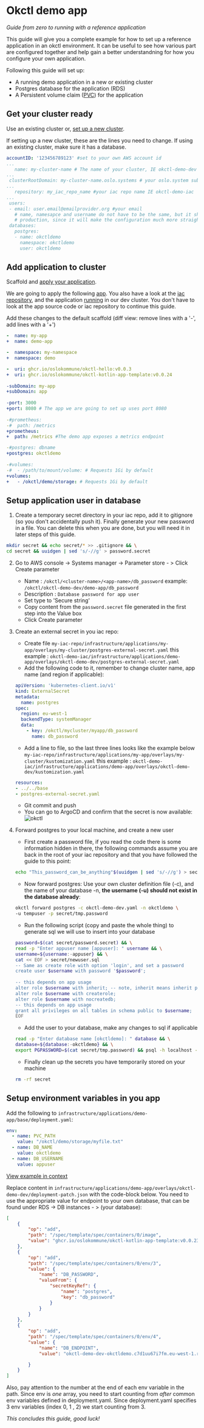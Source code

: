 # Okctl demo app
*Guide from zero to running with a reference application*

This guide will give you a complete example for how to set up a reference application in an okctl environment. It can be useful
to see how various part are configured together and help gain a better understandning for how you configure your own application.

Following this guide will set up:

* A running demo application in a new or existing cluster
* Postgres database for the application (RDS)
* A Persistent volume claim ([PVC](https://aws.amazon.com/premiumsupport/knowledge-center/eks-persistent-storage/)) for the application 


## Get your cluster ready
Use an existing cluster or, [set up a new cluster](https://okctl.io/getting-started/create-cluster/).

If setting up a new cluster, these are the lines you need to change. If using an existing cluster, make sure it has a database.

```yaml
accountID: '123456789123' #set to your own AWS account id
...
   name: my-cluster-name # The name of your cluster, IE okctl-demo-dev
...
 clusterRootDomain: my-cluster-name.oslo.systems # your oslo.system sub-domain
...
   repository: my_iac_repo_name #your iac repo name IE okctl-demo-iac
...
 users:
 - email: user.email@emailprovider.org #your email
   # name, namesapce and username do not have to be the same, but it should be the same as you chose for
   # production, since it will make the configuration much more straight-forward later
 databases:
   postgres:  
   - name: okctldemo 
     namespace: okctldemo
     user: okctldemo
```

## Add application to cluster
Scaffold and [apply your application](https://okctl.io/getting-started/create-application/).

We are going to apply the following [app](https://github.com/oslokommune/okctl-kotlin-app-template). You also have a look at the [iac repository](https://github.com/oslokommune/okctl-demo-iac), and the application [running](https://app.okctl-demo.oslo.systems/) in our dev cluster.
You don't have to look at the app source code or iac repository to continue this guide.

Add these changes to the default scaffold (diff view: remove lines with a '-', add lines with a '+')
```yaml
-  name: my-app
+  name: demo-app

-  namespace: my-namespace
+  namespace: demo

-  uri: ghcr.io/oslokommune/okctl-hello:v0.0.3
+  uri: ghcr.io/oslokommune/okctl-kotlin-app-template:v0.0.24
  
-subDomain: my-app
+subDomain: app
  
-port: 3000
+port: 8080 # The app we are going to set up uses port 8080
  
-#prometheus:
-#  path: /metrics
+prometheus: 
+  path: /metrics #The demo app exposes a metrics endpoint

-#postgres: dbname
+postgres: okctldemo
  
-#volumes:
-#  - /path/to/mount/volume: # Requests 1Gi by default
+volumes:
+   - /okctl/demo/storage: # Requests 1Gi by default

```

## Setup application user in database
1. Create a temporary secret directory in your iac repo, add it to gitignore (so you don't accidentally push it). Finally generate your new password in a file. You can delete this when you are done, but you will need it in later steps of this guide.
```bash
mkdir secret && echo secret/* >> .gitignore && \
cd secret && uuidgen | sed 's/-//g' > password.secret
```

2. Go to AWS console -> Systems manager -> Parameter store - > Click Create parameter
    * Name : `/okctl/<cluster-name>/<app-name>/db_password`  example: `/okctl/okctl-demo-dev/demo-app/db_password`
    * Description : `Database password for app user`
    * Set type to 'Secure string'
    * Copy content from the `password.secret` file generated in the first step into the Value box
    * Click Create parameter
3. Create an external secret in you iac repo:
    * Create file `my-iac-repo/infrastructure/applications/my-app/overlays/my-cluster/postgres-external-secret.yaml`  this example : `okctl-demo-iac/infrastructure/applications/demo-app/overlays/okctl-demo-dev/postgres-external-secret.yaml`
    * Add the following code to it, remember to change cluster name, app name (and region if applicable):
    ```yaml
    apiVersion: 'kubernetes-client.io/v1'
    kind: ExternalSecret
    metadata:
      name: postgres
    spec:
      region: eu-west-1
      backendType: systemManager
      data:
        - key: /okctl/mycluster/myapp/db_password
          name: db_password
    ```
    * Add a line to file, so the last three lines looks like the example below `my-iac-repo/infrastructure/applications/my-app/overlays/my-cluster/kustomization.yaml` this example : `okctl-demo-iac/infrastructure/applications/demo-app/overlays/okctl-demo-dev/kustomization.yaml`
    ```yaml
    resources:
    - ../../base
    - postgres-external-secret.yaml
    ```
    * Git commit and push
    * You can go to ArgoCD and confirm that the secret is now available:
      ![okctl](../img/externalsecret-argocd.png)

4. Forward postgres to your local machine, and create a new user
    * First create a password file, if you read the code there is some information hidden in there, the following commands assume you are back in the root of your iac repository and that you have followed the guide to this point:
    ```bash
    echo "This_password_can_be_anything"$(uuidgen | sed 's/-//g') > secret/tmp.password
    ```
    * Now forward postgres: Use your own cluster definition file (-c), and the name of your database -n, **the username (-u) should not exist in the database already**:
    ```bash
    okctl forward postgres -c okctl-demo-dev.yaml -n okctldemo \
    -u tempuser -p secret/tmp.password
    ```
    * Run the following script (copy and paste the whole thing) to generate sql we will use to insert into your database
    ```bash
    password=$(cat secret/password.secret) && \
    read -p "Enter appuser name [appuser]: " username && \
    username=${username:-appuser} && \
    cat << EOF > secret/newuser.sql
    -- Same as create role with option 'login', and set a password
    create user $username with password '$password';
  
    -- this depends on app usage
    alter role $username with inherit; -- note, inherit means inherit privileges, not role stuff (createrole, createdb, etc)
    alter role $username with createrole;
    alter role $username with nocreatedb;
    -- this depends on app usage
    grant all privileges on all tables in schema public to $username;
    EOF
    ```
  
    * Add the user to your database, make any changes to sql if applicable
    ```bash
    read -p "Enter database name [okctldemo]: " database && \
    database=${database:-okctldemo} && \
    export PGPASSWORD=$(cat secret/tmp.password) && psql -h localhost -U tempuser $database < secret/newuser.sql
    ```
  
    * Finally clean up the secrets you have temporarily stored on your machine
    ```bash
    rm -rf secret
    ```

## Setup environment variables in you app

Add the following to `infrastructure/applications/demo-app/base/deployment.yaml`:
```yaml
env:
  - name: PVC_PATH
    value: "/okctl/demo/storage/myfile.txt"
  - name: DB_NAME
    value: okctldemo
  - name: DB_USERNAME
    value: appuser
```
[View example in context](https://github.com/oslokommune/okctl-demo-iac/blob/5a685ce340f10d008a2e615e1f9b9c4b305dedc9/infrastructure/applications/demo-app/base/deployment.yaml)

Replace content in `infrastructure/applications/demo-app/overlays/okctl-demo-dev/deployment-patch.json` with the code-block below. You need to use the appropriate value for endpoint to your own database, that can be found under RDS -> DB instances - > (your database):
```json
[
    {
        "op": "add",
        "path": "/spec/template/spec/containers/0/image",
        "value": "ghcr.io/oslokommune/okctl-kotlin-app-template:v0.0.23"
    },
    {
        "op": "add",
        "path": "/spec/template/spec/containers/0/env/3",
        "value": {
            "name": "DB_PASSWORD",
            "valueFrom": {
                "secretKeyRef": {
                    "name": "postgres",
                    "key": "db_password"
                }
            }
        }
    },
    {
        "op": "add",
        "path": "/spec/template/spec/containers/0/env/4",
        "value": {
            "name": "DB_ENDPOINT",
            "value": "okctl-demo-dev-okctldemo.c7d1uu67i7fm.eu-west-1.rds.amazonaws.com"

        }
    }
]
```

Also, pay attention to the number at the end of each env variable in the path. Since env is *one* array, you need to start counting from *after* common env variables defined in deployment.yaml.
Since deployment.yaml specifies 3 env variables (index 0, 1 , 2) we start counting from 3.

*This concludes this guide, good luck!*
